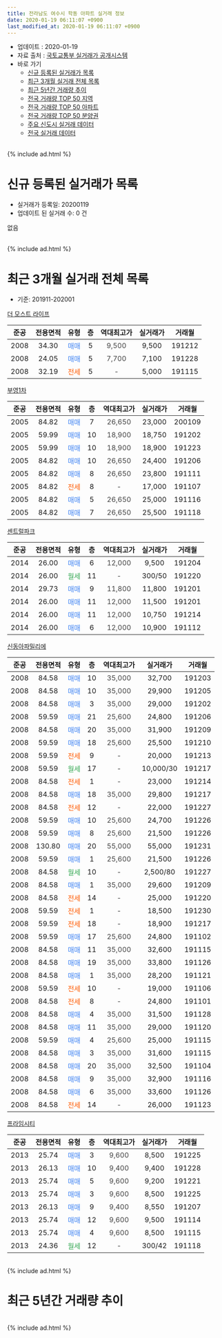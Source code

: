 ```yaml
---
title: 전라남도 여수시 학동 아파트 실거래 정보
date: 2020-01-19 06:11:07 +0900
last_modified_at: 2020-01-19 06:11:07 +0900
---
```


* 업데이트 : 2020-01-19
* 자료 출처 : [국토교통부 실거래가 공개시스템](http://rt.molit.go.kr)
* 바로 가기
    * [신규 등록된 실거래가 목록](#신규-등록된-실거래가-목록)
    * [최근 3개월 실거래 전체 목록](#최근-3개월-실거래-전체-목록)
    * [최근 5년간 거래량 추이](#최근-5년간-거래량-추이)
    * [전국 거래량 TOP 50 지역](https://apt-info.github.io/apt-trade-info/최근-3개월-전국에서-가장-거래가-많이-발생한-지역)
    * [전국 거래량 TOP 50 아파트](https://apt-info.github.io/apt-trade-info/최근-3개월-전국에서-가장-거래가-많이-발생한-아파트)
    * [전국 거래량 TOP 50 분양권](https://apt-info.github.io/apt-trade-info/최근-3개월-전국에서-가장-거래가-많이-발생한-분양권)
    * [주요 신도시 실거래 데이터](https://apt-info.github.io/apt-trade-info/주요-신도시)
    * [전국 실거래 데이터](https://apt-info.github.io/apt-trade-info/전국)
<br>
{% include ad.html %}
<br>

# 신규 등록된 실거래가 목록
* 실거래가 등록일: 20200119
* 업데이트 된 실거래 수: 0 건

없음

<br>
{% include ad.html %}
<br>

# 최근 3개월 실거래 전체 목록
* 기준: 201911-202001


[더 모스트 라이프](https://search.naver.com/search.naver?query=%EC%A0%84%EB%9D%BC%EB%82%A8%EB%8F%84+%EC%97%AC%EC%88%98%EC%8B%9C+%ED%95%99%EB%8F%99+%EB%8D%94+%EB%AA%A8%EC%8A%A4%ED%8A%B8+%EB%9D%BC%EC%9D%B4%ED%94%84)

|준공|전용면적|유형|층|역대최고가|실거래가|거래월|
|:---:|:---:|:---:|:---:|:---:|:---:|:---:|
|2008|34.30|<span style="color:#4285f3">매매</span>|5|<span style="color:#444444">9,500</span>|9,500|191212|
|2008|24.05|<span style="color:#4285f3">매매</span>|5|<span style="color:#444444">7,700</span>|7,100|191228|
|2008|32.19|<span style="color:#ff5a00">전세</span>|5|<span style="color:#444444">-</span>|5,000|191115|

[부영1차](https://search.naver.com/search.naver?query=%EC%A0%84%EB%9D%BC%EB%82%A8%EB%8F%84+%EC%97%AC%EC%88%98%EC%8B%9C+%ED%95%99%EB%8F%99+%EB%B6%80%EC%98%811%EC%B0%A8)

|준공|전용면적|유형|층|역대최고가|실거래가|거래월|
|:---:|:---:|:---:|:---:|:---:|:---:|:---:|
|2005|84.82|<span style="color:#4285f3">매매</span>|7|<span style="color:#444444">26,650</span>|23,000|200109|
|2005|59.99|<span style="color:#4285f3">매매</span>|10|<span style="color:#444444">18,900</span>|18,750|191202|
|2005|59.99|<span style="color:#4285f3">매매</span>|10|<span style="color:#444444">18,900</span>|18,900|191223|
|2005|84.82|<span style="color:#4285f3">매매</span>|10|<span style="color:#444444">26,650</span>|24,400|191206|
|2005|84.82|<span style="color:#4285f3">매매</span>|8|<span style="color:#444444">26,650</span>|23,800|191111|
|2005|84.82|<span style="color:#ff5a00">전세</span>|8|<span style="color:#444444">-</span>|17,000|191107|
|2005|84.82|<span style="color:#4285f3">매매</span>|5|<span style="color:#444444">26,650</span>|25,000|191116|
|2005|84.82|<span style="color:#4285f3">매매</span>|7|<span style="color:#444444">26,650</span>|25,500|191118|

[센트럴파크](https://search.naver.com/search.naver?query=%EC%A0%84%EB%9D%BC%EB%82%A8%EB%8F%84+%EC%97%AC%EC%88%98%EC%8B%9C+%ED%95%99%EB%8F%99+%EC%84%BC%ED%8A%B8%EB%9F%B4%ED%8C%8C%ED%81%AC)

|준공|전용면적|유형|층|역대최고가|실거래가|거래월|
|:---:|:---:|:---:|:---:|:---:|:---:|:---:|
|2014|26.00|<span style="color:#4285f3">매매</span>|6|<span style="color:#444444">12,000</span>|9,500|191204|
|2014|26.00|<span style="color:#34a853">월세</span>|11|<span style="color:#444444">-</span>|300/50|191220|
|2014|29.73|<span style="color:#4285f3">매매</span>|9|<span style="color:#444444">11,800</span>|11,800|191201|
|2014|26.00|<span style="color:#4285f3">매매</span>|11|<span style="color:#444444">12,000</span>|11,500|191201|
|2014|26.00|<span style="color:#4285f3">매매</span>|11|<span style="color:#444444">12,000</span>|10,750|191214|
|2014|26.00|<span style="color:#4285f3">매매</span>|6|<span style="color:#444444">12,000</span>|10,900|191112|

[신동아파밀리에](https://search.naver.com/search.naver?query=%EC%A0%84%EB%9D%BC%EB%82%A8%EB%8F%84+%EC%97%AC%EC%88%98%EC%8B%9C+%ED%95%99%EB%8F%99+%EC%8B%A0%EB%8F%99%EC%95%84%ED%8C%8C%EB%B0%80%EB%A6%AC%EC%97%90)

|준공|전용면적|유형|층|역대최고가|실거래가|거래월|
|:---:|:---:|:---:|:---:|:---:|:---:|:---:|
|2008|84.58|<span style="color:#4285f3">매매</span>|10|<span style="color:#444444">35,000</span>|32,700|191203|
|2008|84.58|<span style="color:#4285f3">매매</span>|10|<span style="color:#444444">35,000</span>|29,900|191205|
|2008|84.58|<span style="color:#4285f3">매매</span>|3|<span style="color:#444444">35,000</span>|29,000|191202|
|2008|59.59|<span style="color:#4285f3">매매</span>|21|<span style="color:#444444">25,600</span>|24,800|191206|
|2008|84.58|<span style="color:#4285f3">매매</span>|20|<span style="color:#444444">35,000</span>|31,900|191209|
|2008|59.59|<span style="color:#4285f3">매매</span>|18|<span style="color:#444444">25,600</span>|25,500|191210|
|2008|59.59|<span style="color:#ff5a00">전세</span>|9|<span style="color:#444444">-</span>|20,000|191213|
|2008|59.59|<span style="color:#34a853">월세</span>|17|<span style="color:#444444">-</span>|10,000/30|191217|
|2008|84.58|<span style="color:#ff5a00">전세</span>|1|<span style="color:#444444">-</span>|23,000|191214|
|2008|84.58|<span style="color:#4285f3">매매</span>|18|<span style="color:#444444">35,000</span>|29,800|191217|
|2008|84.58|<span style="color:#ff5a00">전세</span>|12|<span style="color:#444444">-</span>|22,000|191227|
|2008|59.59|<span style="color:#4285f3">매매</span>|10|<span style="color:#444444">25,600</span>|24,700|191226|
|2008|59.59|<span style="color:#4285f3">매매</span>|8|<span style="color:#444444">25,600</span>|21,500|191226|
|2008|130.80|<span style="color:#4285f3">매매</span>|20|<span style="color:#444444">55,000</span>|55,000|191231|
|2008|59.59|<span style="color:#4285f3">매매</span>|1|<span style="color:#444444">25,600</span>|21,500|191226|
|2008|84.58|<span style="color:#34a853">월세</span>|10|<span style="color:#444444">-</span>|2,500/80|191227|
|2008|84.58|<span style="color:#4285f3">매매</span>|1|<span style="color:#444444">35,000</span>|29,600|191209|
|2008|84.58|<span style="color:#ff5a00">전세</span>|14|<span style="color:#444444">-</span>|25,000|191220|
|2008|59.59|<span style="color:#ff5a00">전세</span>|1|<span style="color:#444444">-</span>|18,500|191230|
|2008|59.59|<span style="color:#ff5a00">전세</span>|18|<span style="color:#444444">-</span>|18,900|191217|
|2008|59.59|<span style="color:#4285f3">매매</span>|17|<span style="color:#444444">25,600</span>|24,800|191102|
|2008|84.58|<span style="color:#4285f3">매매</span>|11|<span style="color:#444444">35,000</span>|32,600|191115|
|2008|84.58|<span style="color:#4285f3">매매</span>|19|<span style="color:#444444">35,000</span>|33,800|191126|
|2008|84.58|<span style="color:#4285f3">매매</span>|1|<span style="color:#444444">35,000</span>|28,200|191121|
|2008|59.59|<span style="color:#ff5a00">전세</span>|10|<span style="color:#444444">-</span>|19,000|191106|
|2008|84.58|<span style="color:#ff5a00">전세</span>|8|<span style="color:#444444">-</span>|24,800|191101|
|2008|84.58|<span style="color:#4285f3">매매</span>|4|<span style="color:#444444">35,000</span>|31,500|191128|
|2008|84.58|<span style="color:#4285f3">매매</span>|11|<span style="color:#444444">35,000</span>|29,000|191120|
|2008|59.59|<span style="color:#4285f3">매매</span>|4|<span style="color:#444444">25,600</span>|25,000|191115|
|2008|84.58|<span style="color:#4285f3">매매</span>|3|<span style="color:#444444">35,000</span>|31,600|191115|
|2008|84.58|<span style="color:#4285f3">매매</span>|20|<span style="color:#444444">35,000</span>|32,500|191104|
|2008|84.58|<span style="color:#4285f3">매매</span>|9|<span style="color:#444444">35,000</span>|32,900|191116|
|2008|84.58|<span style="color:#4285f3">매매</span>|6|<span style="color:#444444">35,000</span>|33,600|191126|
|2008|84.58|<span style="color:#ff5a00">전세</span>|14|<span style="color:#444444">-</span>|26,000|191123|


<script async src="//pagead2.googlesyndication.com/pagead/js/adsbygoogle.js"></script>
<!-- 기본 -->
<ins class="adsbygoogle"
     style="display:block"
     data-ad-client="ca-pub-1142216861245946"
     data-ad-slot="4805727019"
     data-ad-format="auto"
     data-full-width-responsive="true"></ins>
<script>
(adsbygoogle = window.adsbygoogle || []).push({});
</script>


[프라임시티](https://search.naver.com/search.naver?query=%EC%A0%84%EB%9D%BC%EB%82%A8%EB%8F%84+%EC%97%AC%EC%88%98%EC%8B%9C+%ED%95%99%EB%8F%99+%ED%94%84%EB%9D%BC%EC%9E%84%EC%8B%9C%ED%8B%B0)

|준공|전용면적|유형|층|역대최고가|실거래가|거래월|
|:---:|:---:|:---:|:---:|:---:|:---:|:---:|
|2013|25.74|<span style="color:#4285f3">매매</span>|3|<span style="color:#444444">9,600</span>|8,500|191225|
|2013|26.13|<span style="color:#4285f3">매매</span>|10|<span style="color:#444444">9,400</span>|9,400|191228|
|2013|25.74|<span style="color:#4285f3">매매</span>|5|<span style="color:#444444">9,600</span>|9,200|191221|
|2013|25.74|<span style="color:#4285f3">매매</span>|3|<span style="color:#444444">9,600</span>|8,500|191225|
|2013|26.13|<span style="color:#4285f3">매매</span>|9|<span style="color:#444444">9,400</span>|8,550|191207|
|2013|25.74|<span style="color:#4285f3">매매</span>|12|<span style="color:#444444">9,600</span>|9,500|191114|
|2013|25.74|<span style="color:#4285f3">매매</span>|4|<span style="color:#444444">9,600</span>|8,500|191115|
|2013|24.36|<span style="color:#34a853">월세</span>|12|<span style="color:#444444">-</span>|300/42|191118|


<br>
{% include ad.html %}
<br>

# 최근 5년간 거래량 추이


<div style="width:100%;">
    <canvas id="deal_progress" height="200"></canvas>
</div>

<script>
new Chart(document.getElementById("deal_progress"), {
    type: 'line',
    data: {
        labels: ['201501','201502','201503','201504','201505','201506','201507','201508','201509','201510','201511','201512','201601','201602','201603','201604','201605','201606','201607','201608','201609','201610','201611','201612','201701','201702','201703','201704','201705','201706','201707','201708','201709','201710','201711','201712','201801','201802','201803','201804','201805','201806','201807','201808','201809','201810','201811','201812','201901','201902','201903','201904','201905','201906','201907','201908','201909','201910','201911','201912','202001'],
        datasets: [{
            label: '매매',
            pointRadius: 1,
            data: [15, 16, 12, 27, 24, 24, 5, 13, 14, 18, 19, 16, 13, 29, 23, 21, 19, 35, 21, 89, 59, 39, 24, 26, 29, 20, 16, 14, 23, 28, 28, 24, 28, 17, 22, 21, 25, 20, 31, 14, 8, 14, 17, 12, 8, 32, 21, 19, 12, 23, 18, 32, 15, 18, 14, 10, 15, 28, 17, 26, 1],
            borderColor: "rgba(255, 201, 14, 1)",
            backgroundColor: "rgba(255, 201, 14, 0.5)",
            fill: false,
            lineTension: 0
        },{
            label: '전월세',
            pointRadius: 1,
            data: [9, 7, 11, 10, 9, 9, 6, 7, 8, 8, 2, 4, 5, 0, 9, 6, 2, 3, 2, 4, 7, 10, 1, 8, 6, 12, 8, 8, 7, 5, 7, 6, 12, 4, 5, 7, 7, 9, 3, 9, 5, 2, 7, 4, 4, 2, 10, 8, 5, 9, 15, 7, 8, 4, 9, 3, 4, 7, 6, 9, 0],
            borderColor: "rgba(0, 141, 185, 1)",
            backgroundColor: "rgba(0, 141, 185, 0.5)",
            fill: false,
            lineTension: 0
        }
        ]
    },
    options: {
        responsive: true,
        title: {
            display: false
        },
        tooltips: {
            mode: 'index',
            intersect: false
        },
        hover: {
            mode: 'nearest',
            intersect: true
        },
        scales: {
            xAxes: [{
                display: true,
                scaleLabel: {
                    display: true,
                    labelString: '년/월'
                }
            }],
            yAxes: [{
                display: true,
                ticks: {
                    suggestedMin: 0,
                },
                scaleLabel: {
                    display: true,
                    labelString: '실거래 수'
                }
            }]
        }
    }
});

</script>


<br>
{% include ad.html %}
<br>

